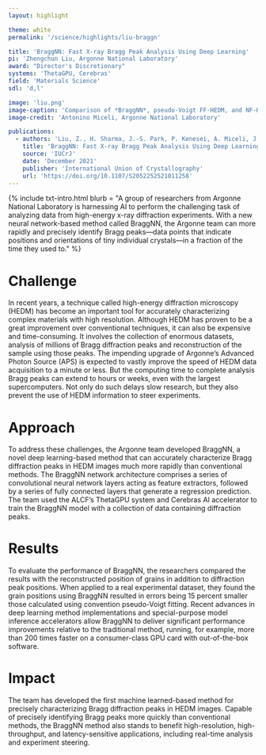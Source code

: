 ```yaml
---
layout: highlight

theme: white
permalink: '/science/highlights/liu-braggn'

title: 'BraggNN: Fast X-ray Bragg Peak Analysis Using Deep Learning'
pi: 'Zhengchun Liu, Argonne National Laboratory'
award: "Director's Discretionary"
systems: 'ThetaGPU, Cerebras'
field: 'Materials Science'
sdl: 'd,l'

image: 'liu.png' 
image-caption: 'Comparison of *BraggNN*, pseudo-Voigt FF-HEDM, and NF-HEDM. Grain positions from NF-HEDM (black squares), pseudo-Voigt FF-HEDM (red circles) and *BraggNN* FF-HEDM (blue triangles) overlaid on the NF-HEDM confidence map.'
image-credit: 'Antonino Miceli, Argonne National Laboratory'

publications:
  - authors: 'Liu, Z., H. Sharma, J.-S. Park, P. Kenesei, A. Miceli, J. Almer, R. Kettimuthu, and I. Foster'
    title: 'BraggNN: Fast X-ray Bragg Peak Analysis Using Deep Learning'
    source: 'IUCrJ'
    date: 'December 2021'
    publisher: 'International Union of Crystallography'
    url: 'https://doi.org/10.1107/S2052252521011258'
---
```




{% include txt-intro.html 
    blurb = "A group of researchers from Argonne National Laboratory is harnessing AI to perform the challenging task of analyzing data from high-energy x-ray diffraction experiments. With a new neural network-based method called BraggNN, the Argonne team can more rapidly and precisely identify Bragg peaks—data points that indicate positions and orientations of tiny individual crystals—in a fraction of the time they used to."
%}



# Challenge

In recent years, a technique called high-energy diffraction microscopy (HEDM) has become an important tool for accurately characterizing complex materials with high resolution. Although HEDM has proven to be a great improvement over conventional techniques, it can also be expensive and time-consuming. It involves the collection of enormous datasets, analysis of millions of Bragg diffraction peaks and reconstruction of the sample using those peaks. The impending upgrade of Argonne’s Advanced Photon Source (APS) is expected to vastly improve the speed of HEDM data acquisition to a minute or less. But the computing time to complete analysis Bragg peaks can extend to hours or weeks, even with the largest supercomputers. Not only do such delays slow research, but they also prevent the use of HEDM information to steer experiments.



# Approach

To address these challenges, the Argonne team developed BraggNN, a novel deep learning-based method that can accurately characterize Bragg diffraction peaks in HEDM images much more rapidly than conventional methods. The BraggNN network architecture comprises a series of convolutional neural network layers acting as feature extractors, followed by a series of fully connected layers that generate a regression prediction. The team used the ALCF’s ThetaGPU system and Cerebras AI accelerator to train the BraggNN model with a collection of data containing diffraction peaks.



# Results

To evaluate the performance of BraggNN, the researchers compared the results with the reconstructed position of grains in addition to diffraction peak positions. When applied to a real experimental dataset, they found the grain positions using BraggNN resulted in errors being 15 percent smaller those calculated using convention pseudo-Voigt fitting. Recent advances in deep learning method implementations and special-purpose model inference accelerators allow BraggNN to deliver significant performance improvements relative to the traditional method, running, for example, more than 200 times faster on a consumer-class GPU card with out-of-the-box software.



# Impact

The team has developed the first machine learned-based method for precisely characterizing Bragg diffraction peaks in HEDM images. Capable of precisely identifying Bragg peaks more quickly than conventional methods, the BraggNN method also stands to benefit high-resolution, high-throughput, and latency-sensitive applications, including real-time analysis and experiment steering.
